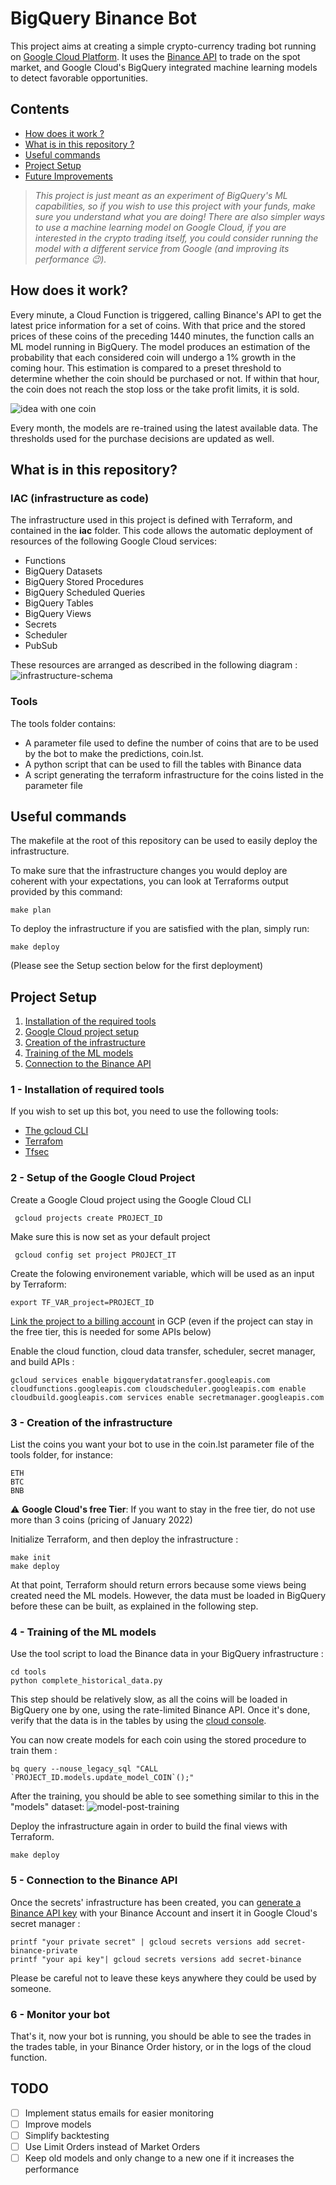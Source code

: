 # BigQuery Binance Bot

This project aims at creating a simple crypto-currency trading bot running on [Google Cloud Platform](https://console.cloud.google.com/). It uses the [Binance API](https://binance-docs.github.io/apidocs/) to trade on the spot market, and Google Cloud's BigQuery integrated machine learning models to detect favorable opportunities. 

## Contents

- [How does it work ?](#how-does-it-work)
- [What is in this repository ?](#what-is-in-this-repository)
- [Useful commands](#useful-commands)
- [Project Setup](#project-setup)
- [Future Improvements](#todo)

 
> _This project is just meant as an experiment of BigQuery's ML capabilities, so if you wish to use this project with your funds, make sure you understand what you are doing! There are also simpler ways to use a machine learning model on Google Cloud, if you are interested in the crypto trading itself, you could consider running the model with a different service from Google (and improving its performance 😉)._


## How does it work? 

Every minute, a Cloud Function is triggered, calling Binance's API to get the latest price information for a set of coins.
With that price and the stored prices of these coins of the preceding 1440 minutes, the function calls an ML model running in BigQuery. The model produces an estimation of the probability that each considered coin will undergo a 1% growth in the coming hour. This estimation is compared to a preset threshold to determine whether the coin should be purchased or not. If within that hour, the coin does not reach the stop loss or the take profit limits, it is sold.

![idea with one coin](docs/idea.svg)

Every month, the models are re-trained using the latest available data. The thresholds used for the purchase decisions are updated as well. 

## What is in this repository?

### IAC (infrastructure as code) 
The infrastructure used in this project is defined with Terraform, and contained in the **iac** folder. This code allows the automatic deployment of resources of the following Google Cloud services:
- Functions 
- BigQuery Datasets
- BigQuery Stored Procedures 
- BigQuery Scheduled Queries
- BigQuery Tables
- BigQuery Views 
- Secrets 
- Scheduler 
- PubSub

These resources are arranged as described in the following diagram :
![infrastructure-schema](docs/schema.svg)

### Tools
The tools folder contains:
- A parameter file used to define the number of coins that are to be used by the bot to make the predictions, coin.lst.
- A python script that can be used to fill the tables with Binance data 
- A script generating the terraform infrastructure for the coins listed in the parameter file


## Useful commands

The makefile at the root of this repository can be used to easily deploy the infrastructure.

To make sure that the infrastructure changes you would deploy are coherent with your expectations, you can look at Terraforms output provided by this command:

```
make plan
```

To deploy the infrastructure if you are satisfied with the plan, simply run:
```
make deploy
```

(Please see the Setup section below for the first deployment)

## Project Setup 

1. [Installation of the required tools](#1---installation-of-required-tools)
2. [Google Cloud project setup](#2---setup-of-the-google-cloud-project)
3. [Creation of the infrastructure](#3---creation-of-the-infrastructure)
4. [Training of the ML models](#4---training-of-the-ml-models)
5. [Connection to the Binance API](#5---connection-to-the-binance-api)

### 1 - Installation of required tools

If you wish to set up this bot, you need to use the following tools:

 - [The gcloud CLI](https://cloud.google.com/sdk/docs/install)
 - [Terrafom](https://learn.hashicorp.com/tutorials/terraform/install-cli)
 - [Tfsec](https://github.com/aquasecurity/tfsec)


### 2 - Setup of the Google Cloud Project

Create a Google Cloud project using the Google Cloud CLI
```
 gcloud projects create PROJECT_ID
```
Make sure this is now set as your default project
```
 gcloud config set project PROJECT_IT
```
Create the folowing environement variable, which will be used as an input by Terraform:
```
export TF_VAR_project=PROJECT_ID
```

[Link the project to a billing account](#https://cloud.google.com/billing/docs/how-to/modify-project) in GCP (even if the project can stay in the free tier, this is needed for some APIs below)

Enable the cloud function, cloud data transfer, scheduler, secret manager, and build APIs :
```
gcloud services enable bigquerydatatransfer.googleapis.com cloudfunctions.googleapis.com cloudscheduler.googleapis.com enable cloudbuild.googleapis.com services enable secretmanager.googleapis.com
```

### 3 - Creation of the infrastructure

List the coins you want your bot to use in the coin.lst parameter file of the tools folder, for instance: 
```
ETH
BTC
BNB
```
:warning: **Google Cloud's free Tier**: If you want to stay in  the free tier, do not use more than 3 coins (pricing of January 2022)

Initialize Terraform, and then deploy the infrastructure :
```
make init
make deploy
```

At that point, Terraform should return errors because some views being created need the ML models. However, the data must be loaded in BigQuery before these can be built, as explained in the following step.

### 4 - Training of the ML models

Use the tool script to load the Binance data in your BigQuery infrastructure :
```
cd tools
python complete_historical_data.py    
```
This step should be relatively slow, as all the coins will be loaded in BigQuery one by one, using the rate-limited Binance API. Once it's done, verify that the data is in the tables by using the [cloud console](https://console.cloud.google.com/bigquery).

You can now create models for each coin using the stored procedure to train them : 
```
bq query --nouse_legacy_sql "CALL `PROJECT_ID.models.update_model_COIN`();"
```

After the training, you should be able to see something similar to this in the "models" dataset:
![model-post-training](docs/model_post_training.png)

Deploy the infrastructure again in order to build the final views with Terraform.
```
make deploy
```

### 5 - Connection to the Binance API

Once the secrets' infrastructure has been created, you can [generate a Binance API key](https://www.binance.com/en/support/faq/360002502072) with your Binance Account and insert it in Google Cloud's secret manager :

```
printf "your private secret" | gcloud secrets versions add secret-binance-private 
printf "your api key"| gcloud secrets versions add secret-binance 
```

Please be careful not to leave these keys anywhere they could be used by someone. 

### 6 - Monitor your bot

That's it, now your bot is running, you should be able to see the trades in the trades table, in your Binance Order history, or in the logs of the cloud function. 

## TODO
- [ ] Implement status emails for easier monitoring
- [ ] Improve models
- [ ] Simplify backtesting
- [ ] Use Limit Orders instead of Market Orders
- [ ] Keep old models and only change to a new one if it increases the performance
